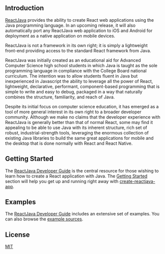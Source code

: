 ## Introduction

[ReactJava](https://reactjava.io) provides the ability to create React web applications using the Java programming language.  In an upcoming release, it will also automatically port any ReactJava web application to iOS and Android for deployment as a native application on mobile devices.

ReactJava is not a framework in its own right; it is simply a lightweight front-end providing access to the standard React framework from Java.

ReactJava was initially created as an educational aid for Advanced Computer Science high school students in which Java is taught as the sole programming language in compliance with the College Board national curriculum. The intention was to allow students fluent in Java but inexperienced in Javascript the ability to leverage all the power of React, lightweight, declarative, performant, component-based programming that is simple to write and easy to debug, packaged in a way that naturally combines the structure, familiarity, and reach of Java.

Despite its initial focus on computer science education, it has emerged as a tool of more general interest in its own right to a broader developer community. Although we make no claims that the developer experience with ReactJava is generally better than that of normal React, some may find it appealing to be able to use Java with its inherent structure, rich set of robust, industrial-strength tools, leveraging the enormous collection of existing Java libraries to build the same great applications for mobile and the desktop that is done normally with React and React Native.

## Getting Started

The [ReactJava Developer Guide](https://reactjava.io/#userGuide) is the central resource for those wishing to learn how to create a React application with Java. The [Getting Started](https://reactjava.io/#getStarted) section will help you get up and running right away with [create-reactjava-app](https://www.npmjs.com/package/create-reactjava-app).

## Examples

The [ReactJava Developer Guide](https://reactjava.io/#userGuide) includes an extensive set of examples. You can also browse the [example sources](https://github.com/giavaneers/reactjavaexamples).

## License
[MIT](https://github.com/giavaneers/reactjava/blob/master/LICENSE)